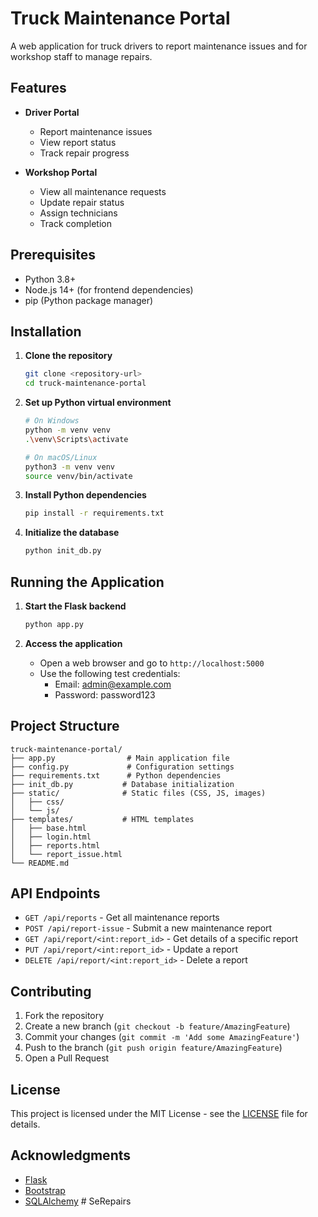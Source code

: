 # Truck Maintenance Portal

A web application for truck drivers to report maintenance issues and for workshop staff to manage repairs.

## Features

- **Driver Portal**
  - Report maintenance issues
  - View report status
  - Track repair progress

- **Workshop Portal**
  - View all maintenance requests
  - Update repair status
  - Assign technicians
  - Track completion

## Prerequisites

- Python 3.8+
- Node.js 14+ (for frontend dependencies)
- pip (Python package manager)

## Installation

1. **Clone the repository**
   ```bash
   git clone <repository-url>
   cd truck-maintenance-portal
   ```

2. **Set up Python virtual environment**
   ```bash
   # On Windows
   python -m venv venv
   .\venv\Scripts\activate
   
   # On macOS/Linux
   python3 -m venv venv
   source venv/bin/activate
   ```

3. **Install Python dependencies**
   ```bash
   pip install -r requirements.txt
   ```

4. **Initialize the database**
   ```bash
   python init_db.py
   ```

## Running the Application

1. **Start the Flask backend**
   ```bash
   python app.py
   ```

2. **Access the application**
   - Open a web browser and go to `http://localhost:5000`
   - Use the following test credentials:
     - Email: admin@example.com
     - Password: password123

## Project Structure

```
truck-maintenance-portal/
├── app.py                # Main application file
├── config.py             # Configuration settings
├── requirements.txt      # Python dependencies
├── init_db.py           # Database initialization
├── static/              # Static files (CSS, JS, images)
│   ├── css/
│   └── js/
├── templates/           # HTML templates
│   ├── base.html
│   ├── login.html
│   ├── reports.html
│   └── report_issue.html
└── README.md
```

## API Endpoints

- `GET /api/reports` - Get all maintenance reports
- `POST /api/report-issue` - Submit a new maintenance report
- `GET /api/report/<int:report_id>` - Get details of a specific report
- `PUT /api/report/<int:report_id>` - Update a report
- `DELETE /api/report/<int:report_id>` - Delete a report

## Contributing

1. Fork the repository
2. Create a new branch (`git checkout -b feature/AmazingFeature`)
3. Commit your changes (`git commit -m 'Add some AmazingFeature'`)
4. Push to the branch (`git push origin feature/AmazingFeature`)
5. Open a Pull Request

## License

This project is licensed under the MIT License - see the [LICENSE](LICENSE) file for details.

## Acknowledgments

- [Flask](https://flask.palletsprojects.com/)
- [Bootstrap](https://getbootstrap.com/)
- [SQLAlchemy](https://www.sqlalchemy.org/)
#   S e R e p a i r s  
 